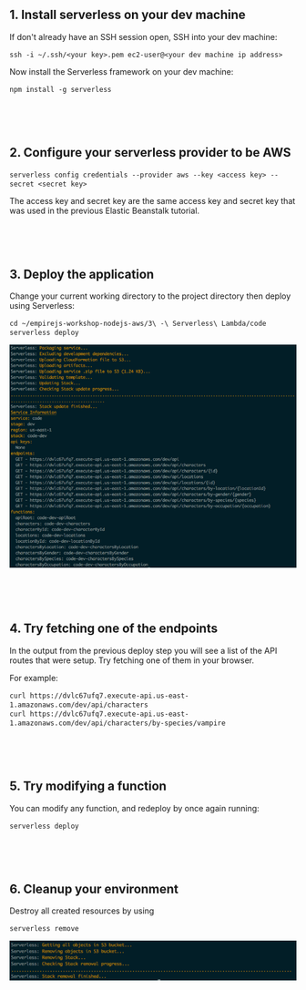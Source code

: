 ## 1. Install serverless on your dev machine

If don't already have an SSH session open, SSH into your dev machine:

```
ssh -i ~/.ssh/<your key>.pem ec2-user@<your dev machine ip address>
```

Now install the Serverless framework on your dev machine:

```
npm install -g serverless
```

&nbsp;

&nbsp;

## 2. Configure your serverless provider to be AWS

```
serverless config credentials --provider aws --key <access key> --secret <secret key>
```

The access key and secret key are the same access key and secret key that was used in the previous Elastic Beanstalk tutorial.

&nbsp;

&nbsp;

## 3. Deploy the application

Change your current working directory to the project directory then deploy using Serverless:

```
cd ~/empirejs-workshop-nodejs-aws/3\ -\ Serverless\ Lambda/code
serverless deploy
```

![serverless deploy](./images/serverless-deploy.png)

&nbsp;

&nbsp;

## 4. Try fetching one of the endpoints

In the output from the previous deploy step you will see a list of the API routes that were setup. Try fetching one of them in your browser.

For example:

```
curl https://dvlc67ufq7.execute-api.us-east-1.amazonaws.com/dev/api/characters
curl https://dvlc67ufq7.execute-api.us-east-1.amazonaws.com/dev/api/characters/by-species/vampire
```

&nbsp;

&nbsp;

## 5. Try modifying a function

You can modify any function, and redeploy by once again running:

```
serverless deploy
```

&nbsp;

&nbsp;

## 6. Cleanup your environment

Destroy all created resources by using

```
serverless remove
```

![serverless remove](./images/serverless-remove.png)
